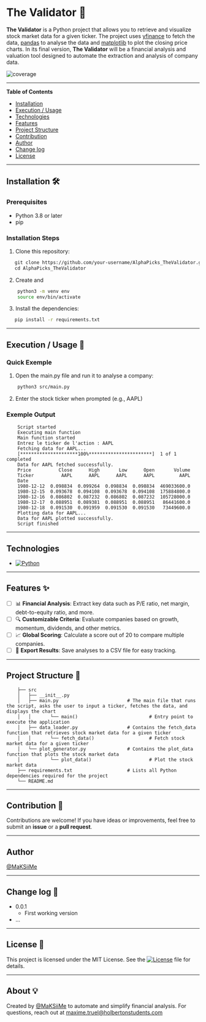 # The Validator 🧮

**The Validator** is a Python project that allows you to retrieve and visualize stock market data for a given ticker. The project uses [yfinance](https://pypi.org/project/yfinance/) to fetch the data, [pandas](https://pypi.org/project/pandas/) to analyse the data and [matplotlib](https://pypi.org/project/matplotlib/) to plot the closing price charts.
In its final version, **The Validator** will be a financial analysis and valuation tool designed to automate the extraction and analysis of company data.

![coverage](https://img.shields.io/badge/coverage-10%25-orangered)

---
**Table of Contents**

- [Installation](#Installation)
- [Execution / Usage](#execution--usage)
- [Technologies](#technologies)
- [Features](#features)
- [Project Structure](Project-Structure)
- [Contribution](#contribution)
- [Author](#author)
- [Change log](#change-log)
- [License](#license)

---

## Installation 🛠️
### Prerequisites
- Python 3.8 or later
- pip

### Installation Steps
1. Clone this repository:
```bash
   git clone https://github.com/your-username/AlphaPicks_TheValidator.git
   cd AlphaPicks_TheValidator
```
2. Create and
```bash
    python3 -m venv env
    source env/bin/activate
```

3. Install the dependencies:
```bash
   pip install -r requirements.txt
```

---

## Execution / Usage 🚀  
### Quick Exemple
  1. Open the main.py file and run it to analyse a company:
```bash
    python3 src/main.py
```
2. Enter the stock ticker when prompted (e.g., AAPL)

### Exemple Output
```plaintext
    Script started
    Executing main function
    Main function started
    Entrez le ticker de l'action : AAPL
    Fetching data for AAPL...
    [*********************100%***********************]  1 of 1 completed
    Data for AAPL fetched successfully.
    Price          Close      High       Low      Open       Volume
    Ticker          AAPL      AAPL      AAPL      AAPL         AAPL
    Date                                                           
    1980-12-12  0.098834  0.099264  0.098834  0.098834  469033600.0
    1980-12-15  0.093678  0.094108  0.093678  0.094108  175884800.0
    1980-12-16  0.086802  0.087232  0.086802  0.087232  105728000.0
    1980-12-17  0.088951  0.089381  0.088951  0.088951   86441600.0
    1980-12-18  0.091530  0.091959  0.091530  0.091530   73449600.0
    Plotting data for AAPL...
    Data for AAPL plotted successfully.
    Script finished
```

---

## Technologies
- [![Python](https://img.shields.io/badge/python-3.8-blue)](https://www.python.org/downloads/release/python-380/)

---

## Features ✨
- [ ] 📊 **Financial Analysis**: Extract key data such as P/E ratio, net margin, debt-to-equity ratio, and more.
- [ ] 🔍 **Customizable Criteria**: Evaluate companies based on growth, momentum, dividends, and other metrics.
- [ ] 📈 **Global Scoring**: Calculate a score out of 20 to compare multiple companies.
- [ ] 💾 **Export Results**: Save analyses to a CSV file for easy tracking.

---

## Project Structure 📂 
```filetree
    ├── src
    │   ├── __init__.py
    │   ├── main.py                         # The main file that runs the script, asks the user to input a ticker, fetches the data, and displays the chart
    │   │       └── main()                          # Entry point to execute the application
    │   ├── data_loader.py                  # Contains the fetch_data function that retrieves stock market data for a given ticker
    │   │       └── fetch_data()                    # Fetch stock market data for a given ticker
    │   └── plot_generator.py               # Contains the plot_data function that plots the stock market data
    │           └── plot_data()                     # Plot the stock market data
    ├── requirements.txt                    # Lists all Python dependencies required for the project
    └── README.md
```

---

## Contribution 🤝
Contributions are welcome! If you have ideas or improvements, feel free to submit an **issue** or a **pull request**.

---

## Author
[@MaKSiiMe](https://github.com/MaKSiiMe)

---

## Change log 🚧
- 0.0.1
    - First working version
- ... 

---

## License 📄
This project is licensed under the MIT License. See the [![License](https://img.shields.io/badge/license-MIT-green)](LICENSE) file for details.

---

## About 💡
Created by [@MaKSiiMe](https://x.com/MaKSiiMe12) to automate and simplify financial analysis. For questions, reach out at maxime.truel@holbertonstudents.com